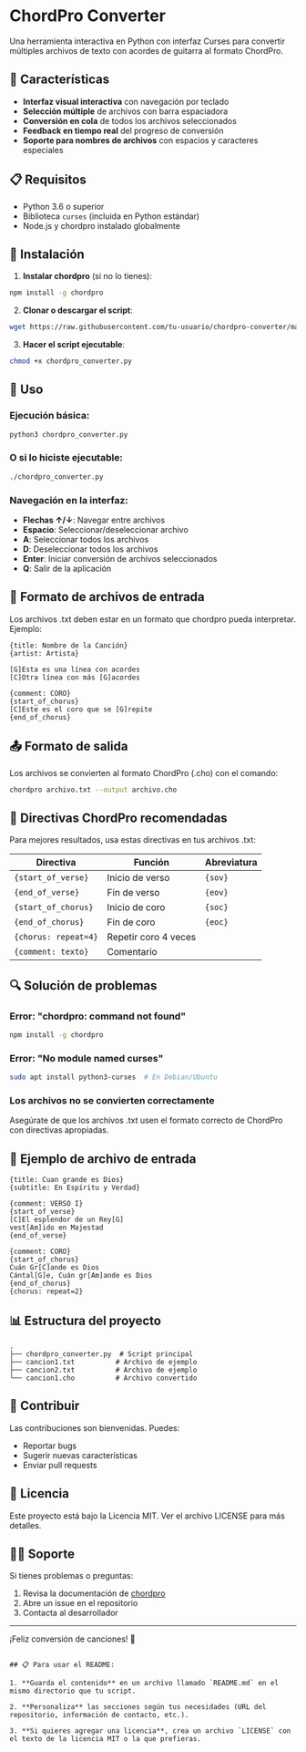 # ChordPro Converter

Una herramienta interactiva en Python con interfaz Curses para convertir múltiples archivos de texto con acordes de guitarra al formato ChordPro.

## 🎯 Características

- **Interfaz visual interactiva** con navegación por teclado
- **Selección múltiple** de archivos con barra espaciadora
- **Conversión en cola** de todos los archivos seleccionados
- **Feedback en tiempo real** del progreso de conversión
- **Soporte para nombres de archivos** con espacios y caracteres especiales

## 📋 Requisitos

- Python 3.6 o superior
- Biblioteca `curses` (incluida en Python estándar)
- Node.js y chordpro instalado globalmente

## 🔧 Instalación

1. **Instalar chordpro** (si no lo tienes):
```bash
npm install -g chordpro
```

2. **Clonar o descargar el script**:
```bash
wget https://raw.githubusercontent.com/tu-usuario/chordpro-converter/main/chordpro_converter.py
```

3. **Hacer el script ejecutable**:
```bash
chmod +x chordpro_converter.py
```

## 🚀 Uso

### Ejecución básica:
```bash
python3 chordpro_converter.py
```

### O si lo hiciste ejecutable:
```bash
./chordpro_converter.py
```

### Navegación en la interfaz:
- **Flechas ↑/↓**: Navegar entre archivos
- **Espacio**: Seleccionar/deseleccionar archivo
- **A**: Seleccionar todos los archivos
- **D**: Deseleccionar todos los archivos
- **Enter**: Iniciar conversión de archivos seleccionados
- **Q**: Salir de la aplicación

## 📁 Formato de archivos de entrada

Los archivos .txt deben estar en un formato que chordpro pueda interpretar. Ejemplo:

```plaintext
{title: Nombre de la Canción}
{artist: Artista}

[G]Esta es una línea con acordes
[C]Otra línea con más [G]acordes

{comment: CORO}
{start_of_chorus}
[C]Este es el coro que se [G]repite
{end_of_chorus}
```

## 📤 Formato de salida

Los archivos se convierten al formato ChordPro (.cho) con el comando:
```bash
chordpro archivo.txt --output archivo.cho
```

## 🎹 Directivas ChordPro recomendadas

Para mejores resultados, usa estas directivas en tus archivos .txt:

| Directiva | Función | Abreviatura |
|-----------|---------|-------------|
| `{start_of_verse}` | Inicio de verso | `{sov}` |
| `{end_of_verse}` | Fin de verso | `{eov}` |
| `{start_of_chorus}` | Inicio de coro | `{soc}` |
| `{end_of_chorus}` | Fin de coro | `{eoc}` |
| `{chorus: repeat=4}` | Repetir coro 4 veces | |
| `{comment: texto}` | Comentario | |

## 🔍 Solución de problemas

### Error: "chordpro: command not found"
```bash
npm install -g chordpro
```

### Error: "No module named curses"
```bash
sudo apt install python3-curses  # En Debian/Ubuntu
```

### Los archivos no se convierten correctamente
Asegúrate de que los archivos .txt usen el formato correcto de ChordPro con directivas apropiadas.

## 📝 Ejemplo de archivo de entrada

```plaintext
{title: Cuan grande es Dios}
{subtitle: En Espíritu y Verdad}

{comment: VERSO I}
{start_of_verse}
[C]El esplendor de un Rey[G]
vest[Am]ido en Majestad
{end_of_verse}

{comment: CORO}
{start_of_chorus}
Cuán Gr[C]ande es Dios
Cántal[G]e, Cuán gr[Am]ande es Dios
{end_of_chorus}
{chorus: repeat=2}
```

## 📊 Estructura del proyecto

```
.
├── chordpro_converter.py  # Script principal
├── cancion1.txt          # Archivo de ejemplo
├── cancion2.txt          # Archivo de ejemplo
└── cancion1.cho          # Archivo convertido
```

## 🤝 Contribuir

Las contribuciones son bienvenidas. Puedes:
- Reportar bugs
- Sugerir nuevas características
- Enviar pull requests

## 📄 Licencia

Este proyecto está bajo la Licencia MIT. Ver el archivo LICENSE para más detalles.

## 🙋‍♂️ Soporte

Si tienes problemas o preguntas:
1. Revisa la documentación de [chordpro](https://www.chordpro.org/)
2. Abre un issue en el repositorio
3. Contacta al desarrollador

---

¡Feliz conversión de canciones! 🎸
```

## 📋 Para usar el README:

1. **Guarda el contenido** en un archivo llamado `README.md` en el mismo directorio que tu script.

2. **Personaliza** las secciones según tus necesidades (URL del repositorio, información de contacto, etc.).

3. **Si quieres agregar una licencia**, crea un archivo `LICENSE` con el texto de la licencia MIT o la que prefieras.

